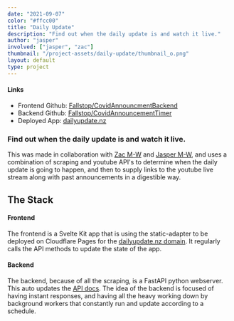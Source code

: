 ```yaml
---
date: "2021-09-07"
color: "#ffcc00"
title: "Daily Update"
description: "Find out when the daily update is and watch it live."
author: "jasper"
involved: ["jasper", "zac"] 
thumbnail: "/project-assets/daily-update/thumbnail_o.png"
layout: default
type: project
---
```

#### Links
 - Frontend Github: [Fallstop/CovidAnnouncmentBackend](https://github.com/Fallstop/CovidAnnouncmentBackend)
 - Backend Github: [Fallstop/CovidAnnouncementTimer](https://github.com/Fallstop/CovidAnnouncementTimer)
 - Deployed App: [dailyupdate.nz](https://dailyupdate.nz)

### Find out when the daily update is and watch it live.

This was made in collaboration with [Zac M-W](https://zac.nz) and [Jasper M-W](https://jmw.nz), and uses a combination of scraping and youtube API's to determine when the daily update is going to happen, and then to supply links to the youtube live stream along with past announcements in a digestible way.

## The Stack

#### Frontend
The frontend is a Svelte Kit app that is using the static-adapter to be deployed on Cloudflare Pages for the [dailyupdate.nz domain](https://dailyupdate.nz). It regularly calls the API methods to update the state of the app.

#### Backend
The backend, because of all the scraping, is a FastAPI python webserver. This auto updates the [API docs](https://covid-announcement-backend.host.qrl.nz/docs). The idea of the backend is focused of having instant responses, and having all the heavy working down by background workers that constantly run and update according to a schedule.